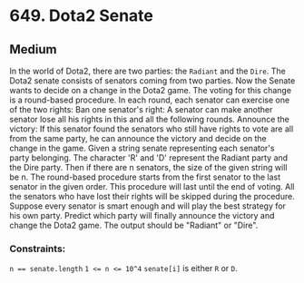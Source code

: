 # 649. Dota2 Senate

## Medium

In the world of Dota2, there are two parties: the `Radiant` and the `Dire`. The Dota2 senate consists of senators 
coming from two parties. Now the Senate wants to decide on a change in the Dota2 game. The voting for this change is a
round-based procedure. In each round, each senator can exercise one of the two rights: Ban one senator's right: A
senator can make another senator lose all his rights in this and all the following rounds. Announce the victory: If this
senator found the senators who still have rights to vote are all from the same party, he can announce the victory and
decide on the change in the game. Given a string senate representing each senator's party belonging. The character 'R'
and 'D' represent the Radiant party and the Dire party. Then if there are n senators, the size of the given string will
be n. The round-based procedure starts from the first senator to the last senator in the given order. This procedure
will last until the end of voting. All the senators who have lost their rights will be skipped during the procedure.
Suppose every senator is smart enough and will play the best strategy for his own party. Predict which party will
finally announce the victory and change the Dota2 game. The output should be "Radiant" or "Dire".

### Constraints:

`n == senate.length`
`1 <= n <= 10^4`
`senate[i]` is either `R` or `D`.